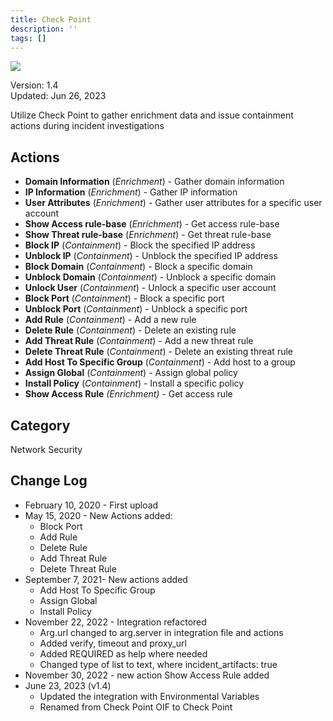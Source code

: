 ```yaml
---
title: Check Point
description: ''
tags: []
---
```


![](/img/platform-services/automation-service/app-central/logos/check-point.png)

Version: 1.4  
Updated: Jun 26, 2023

Utilize Check Point to gather enrichment data and issue containment actions during incident investigations

## Actions

* **Domain Information** (*Enrichment*) - Gather domain information
* **IP Information** (*Enrichment*) - Gather IP information
* **User Attributes** (*Enrichment*) - Gather user attributes for a specific user account
* **Show Access rule-base** (*Enrichment*) - Get access rule-base
* **Show Threat rule-base** (*Enrichment*) - Get threat rule-base
* **Block IP** (*Containment*) - Block the specified IP address
* **Unblock IP** (*Containment*) - Unblock the specified IP address
* **Block Domain** (*Containment*) - Block a specific domain
* **Unblock Domain** (*Containment*) - Unblock a specific domain
* **Unlock User** (*Containment*) - Unlock a specific user account
* **Block Port** (*Containment*) - Block a specific port
* **Unblock Port** (*Containment*) - Unblock a specific port
* **Add Rule** (*Containment*) - Add a new rule
* **Delete Rule** (*Containment*) - Delete an existing rule
* **Add Threat Rule** (*Containment*) - Add a new threat rule
* **Delete Threat Rule** (*Containment*) - Delete an existing threat rule
* **Add Host To Specific Group** (*Containment*) - Add host to a group
* **Assign Global** (*Containment*) - Assign global policy
* **Install Policy** (*Containment*) - Install a specific policy
* **Show Access Rule** *(Enrichment)* - Get access rule

## Category

Network Security

## Change Log

* February 10, 2020 - First upload
* May 15, 2020 - New Actions added:
	+ Block Port
	+ Add Rule
	+ Delete Rule
	+ Add Threat Rule
	+ Delete Threat Rule
* September 7, 2021- New actions added
	+ Add Host To Specific Group
	+ Assign Global
	+ Install Policy
* November 22, 2022 - Integration refactored
	+ Arg.url changed to arg.server in integration file and actions
	+ Added verify, timeout and proxy\_url
	+ Added REQUIRED as help where needed
	+ Changed type of list to text, where incident\_artifacts: true
* November 30, 2022 - new action Show Access Rule added
* June 23, 2023 (v1.4)
	+ Updated the integration with Environmental Variables
	+ Renamed from Check Point OIF to Check Point
